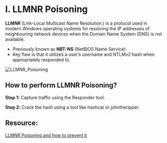 # I. LLMNR Poisoning

**LLMNR** (Link-Local Multicast Name Resolution.) is a protocol used in modern Windows operating systems for resolving the IP addresses of neighbouring network devices when the Domain Name System (DNS) is not available.

- Previously known as **NBT-NS** (NetBIOS Name Service)
- Key flaw is that it utilizes a user’s username and NTLMv2 hash when appropriately responded to.

![LLMNR_Poisoning](https://github.com/w1zzl3-06/TCM-Practical-Ethical-Hacking-Notes/assets/141921425/8111fa9e-32a6-496f-a500-1a111f87e3aa)

## How to perform LLMNR Poisoning?

**Step 1:** Capture traffic using the Responder tool.

**Step 2:** Crack the hash using a tool like hashcat or johntheripper.

## Resource:

[LLMNR Poisoning and how to prevent it](https://tcm-sec.com/llmnr-poisoning-and-how-to-prevent-it/)
